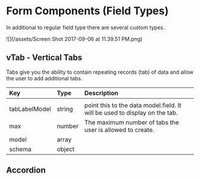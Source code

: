 # Form Components \(Field Types\)

In additional to regular field type there are several custom types.

![](/assets/Screen Shot 2017-09-06 at 11.39.51 PM.png)


## vTab - Vertical Tabs

Tabs give you the ability to contain repeating records \(tab\) of data and allow the user to add additional tabs.

| Key | Type | Description |
| :--- | :--- | :--- |
|  |  |  |
| tabLabelModel | string | point this to the data model.field. It will be used to display on the tab. |
| max | number | The maximum number of tabs the user is allowed to create. |
| model | array |  |
| schema | object |  |

## Accordion



